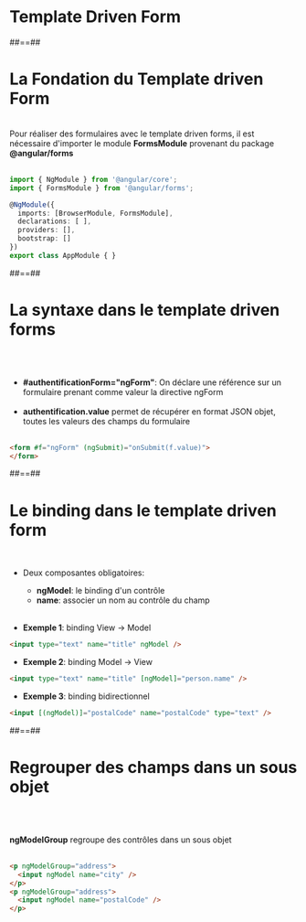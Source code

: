 <!-- .slide: class="transition-bg-grey-1 underline" -->
# Template Driven Form

##==##

<!-- .slide: class="with-code inconsolata" -->
# La Fondation du Template driven Form
<br>
Pour réaliser des formulaires avec le template driven forms, il est nécessaire d'importer le module <b>FormsModule</b> provenant du package <b>@angular/forms</b><br><br>

```typescript
import { NgModule } from '@angular/core';
import { FormsModule } from '@angular/forms';

@NgModule({
  imports: [BrowserModule, FormsModule],
  declarations: [ ],
  providers: [],
  bootstrap: []
})
export class AppModule { }
```
<!-- .element: class="big-code" -->

##==##
<!-- .slide: class="with-code inconsolata" -->
# La syntaxe dans le template driven forms
<br><br>

- <b>#authentificationForm="ngForm"</b>: On déclare une référence sur un formulaire prenant comme valeur la directive ngForm<br><br>
- <b>authentification.value</b> permet de récupérer en format JSON objet, toutes les valeurs des champs du formulaire <br><br>

```html
<form #f="ngForm" (ngSubmit)="onSubmit(f.value)">
</form>
```
<!-- .element: class="big-code" -->

##==##

<!-- .slide: class="with-code inconsolata" -->
# Le binding dans le template driven form
<br>

- Deux composantes obligatoires:
    - <b>ngModel</b>: le binding d'un contrôle
    - <b>name</b>: associer un nom au contrôle du champ
<br><br>

- <b>Exemple 1</b>: binding View -> Model</li>

```html
<input type="text" name="title" ngModel />
```
<!-- .element: class="big-code" -->
- <b>Exemple 2</b>: binding Model -> View</li>

```html
<input type="text" name="title" [ngModel]="person.name" />
```
<!-- .element: class="big-code" -->
- <b>Exemple 3</b>: binding bidirectionnel</li>

```html
<input [(ngModel)]="postalCode" name="postalCode" type="text" />
```
<!-- .element: class="big-code" -->

##==##

<!-- .slide: class="with-code inconsolata" -->
# Regrouper des champs dans un sous objet
<br><br>

<b>ngModelGroup</b> regroupe des contrôles dans un sous objet<br><br>

```html
<p ngModelGroup="address">
  <input ngModel name="city" />
</p>
<p ngModelGroup="address">
  <input ngModel name="postalCode" />
</p>
```
<!-- .element: class="big-code" -->
